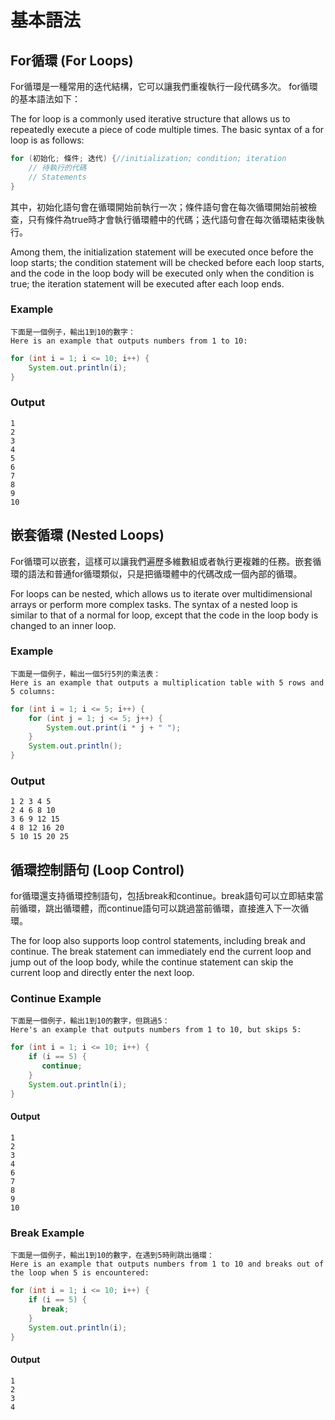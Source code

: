 # 基本語法
## For循環 (For Loops)
For循環是一種常用的迭代結構，它可以讓我們重複執行一段代碼多次。 for循環的基本語法如下：

The for loop is a commonly used iterative structure that allows us to repeatedly execute a piece of code multiple times. The basic syntax of a for loop is as follows:

```Java
for (初始化; 條件; 迭代) {//initialization; condition; iteration
    // 待執行的代碼
    // Statements
}
```

其中，初始化語句會在循環開始前執行一次；條件語句會在每次循環開始前被檢查，只有條件為true時才會執行循環體中的代碼；迭代語句會在每次循環結束後執行。

Among them, the initialization statement will be executed once before the loop starts; the condition statement will be checked before each loop starts, and the code in the loop body will be executed only when the condition is true; the iteration statement will be executed after each loop ends.
### Example
    下面是一個例子，輸出1到10的數字：
    Here is an example that outputs numbers from 1 to 10:

```Java
for (int i = 1; i <= 10; i++) {
    System.out.println(i);
}
```
### Output
    1
    2
    3
    4
    5
    6
    7
    8
    9
    10
    
## 嵌套循環 (Nested Loops)
For循環可以嵌套，這樣可以讓我們遍歷多維數組或者執行更複雜的任務。嵌套循環的語法和普通for循環類似，只是把循環體中的代碼改成一個內部的循環。

For loops can be nested, which allows us to iterate over multidimensional arrays or perform more complex tasks. The syntax of a nested loop is similar to that of a normal for loop, except that the code in the loop body is changed to an inner loop.
### Example
    下面是一個例子，輸出一個5行5列的乘法表：
    Here is an example that outputs a multiplication table with 5 rows and 5 columns:

```Java
for (int i = 1; i <= 5; i++) {
    for (int j = 1; j <= 5; j++) {
        System.out.print(i * j + " ");
    }
    System.out.println();
}
```
### Output
    1 2 3 4 5 
    2 4 6 8 10 
    3 6 9 12 15 
    4 8 12 16 20 
    5 10 15 20 25 

## 循環控制語句 (Loop Control)
for循環還支持循環控制語句，包括break和continue。break語句可以立即結束當前循環，跳出循環體，而continue語句可以跳過當前循環，直接進入下一次循環。

The for loop also supports loop control statements, including break and continue. The break statement can immediately end the current loop and jump out of the loop body, while the continue statement can skip the current loop and directly enter the next loop.
### Continue Example
    下面是一個例子，輸出1到10的數字，但跳過5：
    Here's an example that outputs numbers from 1 to 10, but skips 5:

```java
for (int i = 1; i <= 10; i++) {
    if (i == 5) {
       continue;
    }
    System.out.println(i);
}
```
#### Output
    1
    2
    3
    4
    6
    7
    8
    9
    10

### Break Example
    下面是一個例子，輸出1到10的數字，在遇到5時則跳出循環：
    Here is an example that outputs numbers from 1 to 10 and breaks out of the loop when 5 is encountered:

```java
for (int i = 1; i <= 10; i++) {
    if (i == 5) {
       break;
    }
    System.out.println(i);
}
```
#### Output
    1
    2
    3
    4
